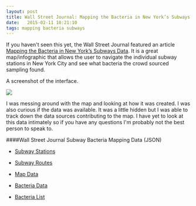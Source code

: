 ```yaml
---
layout: post
title: Wall Street Journal: Mapping the Bacteria in New York’s Subways Data (JSON)
date:   2015-02-11 10:21:10
tags: mapping bacteria subways 
---
```


If you haven't seen this yet, the Wall Street Journal featured an article [Mapping the Bacteria in New York’s Subways Data](http://graphics.wsj.com/patho-map/?sel=stn_311). It is a great map/infographic that allows the user to navigate the individual subway stations in New York City and see what bacteria the crowd sourced sampling found.

A screenshot of the interface.

![](https://raw.githubusercontent.com/nygeog/nygeog.github.com/master/img/wsj-subway-bacteria.png)

I was messing around with the map and looking at how it was created. I was also curious if the data was available. It was a little hidden but I was able to track down the data sources contributing to the map. I have yet to look at this data intimately so if you have any questions I'm probably not the best person to speak to. 

####Wall Street Journal Subway Bacteria Mapping Data (JSON)

* [Subway Stations](http://graphics.wsj.com/patho-map/js/stations.json)

* [Subway Routes](http://graphics.wsj.com/patho-map/js/subway_routes.json)

* [Map Data](http://graphics.wsj.com/patho-map/js/mapData.json)

* [Bacteria Data](http://graphics.wsj.com/patho-map/js/bacteriaNameLookup.json)

* [Bacteria List](http://graphics.wsj.com/patho-map/js/bacteria-list.json)